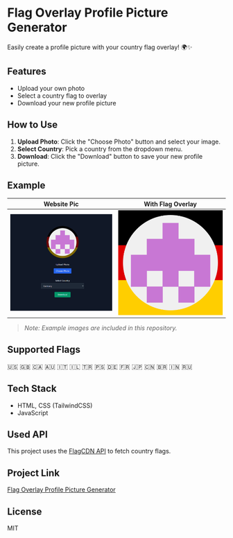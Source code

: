 # Flag Overlay Profile Picture Generator

Easily create a profile picture with your country flag overlay! 🌍✨

## Features
- Upload your own photo
- Select a country flag to overlay
- Download your new profile picture

## How to Use
1. **Upload Photo**: Click the "Choose Photo" button and select your image.
2. **Select Country**: Pick a country from the dropdown menu.
3. **Download**: Click the "Download" button to save your new profile picture.

## Example

| Website Pic | With Flag Overlay |
|:--------------:|:----------------:|
| ![Original](pic1.png) | ![With Overlay](flag-overlay-highres.png) |

> _Note: Example images are included in this repository._

## Supported Flags
🇺🇸 🇬🇧 🇨🇦 🇦🇺 🇮🇹 🇮🇱 🇹🇷 🇵🇸 🇩🇪 🇫🇷 🇯🇵 🇨🇳 🇧🇷 🇮🇳 🇷🇺


## Tech Stack
- HTML, CSS (TailwindCSS)
- JavaScript


## Used API
This project uses the [FlagCDN API](https://flagcdn.com/) to fetch country flags.

## Project Link
[Flag Overlay Profile Picture Generator](https://pp-flag-border-website.onrender.com/)

## License
MIT
